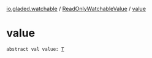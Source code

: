 [io.gladed.watchable](../index.md) / [ReadOnlyWatchableValue](index.md) / [value](./value.md)

# value

`abstract val value: `[`T`](index.md#T)